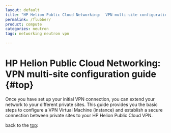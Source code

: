 ```yaml
---
layout: default
title: "HP Helion Public Cloud Networking:  VPN multi-site configuration guide"
permalink: /flubber/
product: compute
categories: neutron 
tags: networking neutron vpn  

---
```

<!--UNDER REVIEW-->
# HP Helion Public Cloud Networking:  VPN multi-site configuration guide {#top}

Once you have set up your initial VPN connection, you can extend your network to your different private sites. This guide provides you the basic steps to configure a VPN Virtual Machine (instance) and establish a secure connection between private sites to your HP Helion Public Cloud VPN.

back to the [top](#top):

